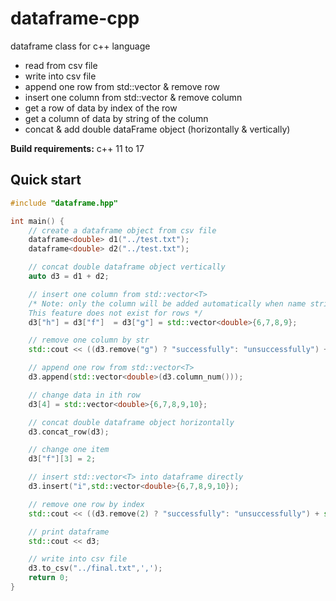 # dataframe-cpp
dataframe class for c++ language
- read from csv file
- write into csv file
- append one row from std::vector<T> & remove row
- insert one column from std::vector<T> & remove column
- get a row of data  by index of the row 
- get a column of data  by string of the column 
- concat & add double dataFrame object (horizontally & vertically) 


**Build requirements:** c++ 11 to 17

## Quick start

```cpp
#include "dataframe.hpp"

int main() {
    // create a dataframe object from csv file
    dataframe<double> d1("../test.txt");
    dataframe<double> d2("../test.txt");

    // concat double dataframe object vertically
    auto d3 = d1 + d2;

    // insert one column from std::vector<T>
    /* Note: only the column will be added automatically when name string of its is not detected.
    This feature does not exist for rows */
    d3["h"] = d3["f"]  = d3["g"] = std::vector<double>{6,7,8,9};

    // remove one column by str
    std::cout << ((d3.remove("g") ? "successfully": "unsuccessfully") + std::string(" deleted a colunm!")) << std::endl;

    // append one row from std::vector<T>
    d3.append(std::vector<double>(d3.column_num()));

    // change data in ith row
    d3[4] = std::vector<double>{6,7,8,9,10};

    // concat double dataframe object horizontally
    d3.concat_row(d3);

    // change one item
    d3["f"][3] = 2;

    // insert std::vector<T> into dataframe directly
    d3.insert("i",std::vector<double>{6,7,8,9,10});

    // remove one row by index
    std::cout << ((d3.remove(2) ? "successfully": "unsuccessfully") + std::string(" deleted a row!")) << std::endl;

    // print dataframe
    std::cout << d3;

    // write into csv file
    d3.to_csv("../final.txt",',');
    return 0;
}
```
